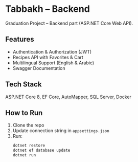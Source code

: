 # Tabbakh – Backend

Graduation Project – Backend part (ASP.NET Core Web API).

## Features
- Authentication & Authorization (JWT)
- Recipes API with Favorites & Cart
- Multilingual Support (English & Arabic)
- Swagger Documentation

## Tech Stack
ASP.NET Core 8, EF Core, AutoMapper, SQL Server, Docker

## How to Run
1. Clone the repo
2. Update connection string in `appsettings.json`
3. Run:
   ```bash
   dotnet restore
   dotnet ef database update
   dotnet run
